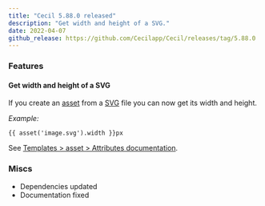 ```yaml
---
title: "Cecil 5.88.0 released"
description: "Get width and height of a SVG."
date: 2022-04-07
github_release: https://github.com/Cecilapp/Cecil/releases/tag/5.88.0
---
```


### Features

#### Get width and height of a SVG

If you create an [asset](/documentation/templates#asset) from a [SVG](https://developer.mozilla.org/docs/Web/SVG) file you can now get its width and height.

_Example:_

```twig
{{ asset('image.svg').width }}px
```

See [Templates > asset > Attributes documentation](/documentation/templates#attributes).

### Miscs

- Dependencies updated
- Documentation fixed

